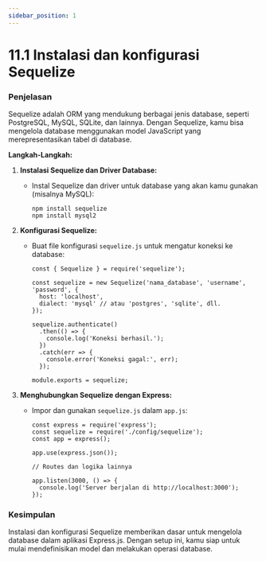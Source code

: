 ```yaml
---
sidebar_position: 1
---
```


# 11.1 Instalasi dan konfigurasi Sequelize

### Penjelasan
Sequelize adalah ORM yang mendukung berbagai jenis database, seperti PostgreSQL, MySQL, SQLite, dan lainnya. Dengan Sequelize, kamu bisa mengelola database menggunakan model JavaScript yang merepresentasikan tabel di database.

**Langkah-Langkah:**

1.  **Instalasi Sequelize dan Driver Database:**
    
    -   Instal Sequelize dan driver untuk database yang akan kamu gunakan (misalnya MySQL):
        
        ```
        npm install sequelize
        npm install mysql2
        ``` 
        
2.  **Konfigurasi Sequelize:**
    
    -   Buat file konfigurasi `sequelize.js` untuk mengatur koneksi ke database:
        
        ```
        const { Sequelize } = require('sequelize');
        
        const sequelize = new Sequelize('nama_database', 'username', 'password', {
          host: 'localhost',
          dialect: 'mysql' // atau 'postgres', 'sqlite', dll.
        });
        
        sequelize.authenticate()
          .then(() => {
            console.log('Koneksi berhasil.');
          })
          .catch(err => {
            console.error('Koneksi gagal:', err);
          });
        
        module.exports = sequelize;
        ```
        
3.  **Menghubungkan Sequelize dengan Express:**
    
    -   Impor dan gunakan `sequelize.js` dalam `app.js`:
        
        ```
        const express = require('express');
        const sequelize = require('./config/sequelize');
        const app = express();
        
        app.use(express.json());
        
        // Routes dan logika lainnya
        
        app.listen(3000, () => {
          console.log('Server berjalan di http://localhost:3000');
        });
        ```
        

### Kesimpulan
 Instalasi dan konfigurasi Sequelize memberikan dasar untuk mengelola database dalam aplikasi Express.js. Dengan setup ini, kamu siap untuk mulai mendefinisikan model dan melakukan operasi database.